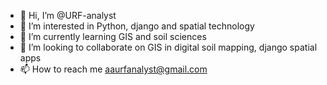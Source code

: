 - 👋 Hi, I’m @URF-analyst
- 👀 I’m interested in Python, django and spatial technology
- 🌱 I’m currently learning GIS and soil sciences
- 💞️ I’m looking to collaborate on GIS in digital soil mapping, django spatial apps
- 📫 How to reach me aaurfanalyst@gmail.com

<!---
URF-analyst/URF-analyst is a ✨ special ✨ repository because its `README.md` (this file) appears on your GitHub profile.
You can click the Preview link to take a look at your changes.
--->
